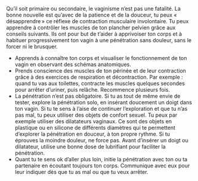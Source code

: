 Qu’il soit primaire ou secondaire, le vaginisme n’est pas une fatalité. La bonne nouvelle est qu’avec de la patience et de la douceur, tu peux « désapprendre » ce réflexe de contraction musculaire involontaire. Tu peux apprendre à contrôler les muscles de ton plancher pelvien grâce aux conseils suivants. Ils ont pour but de t’aider à apprivoiser ton corps et à habituer progressivement ton vagin à une pénétration sans douleur, sans le forcer ni le brusquer.

- Apprends à connaître ton corps et visualiser le fonctionnement de ton vagin en observant des schémas anatomiques.
- Prends conscience des muscles de ton périnée et de leur contraction grâce à des exercices de respiration et décontraction. Par exemple : quand tu vas aux toilettes, contracte les muscles quelques secondes pour arrêter d’uriner, puis relâche. Recommence plusieurs fois.
- La pénétration n’est pas obligatoire. Si tu as tout de même envie de tester, explore la pénétration solo, en insérant doucement un doigt dans ton vagin. Si tu te sens à l’aise de continuer l’exploration et que tu n’as pas mal, tu peux utiliser des objets de confort sexuel. Tu peux par exemple utiliser des dilatateurs vaginaux. Ce sont des objets en plastique ou en silicone de différents diamètres qui te permettent d’explorer la pénétration en douceur, à ton propre rythme. Si tu éprouves la moindre douleur, ne force pas. Avant d’insérer un doigt ou dilatateur, utilise une bonne dose de lubrifiant pour faciliter la pénétration.
- Quant tu te sens ok d’aller plus loin, initie la pénétration avec ton ou ta partenaire en écoutant toujours ton corps. Communique avec eux pour leur indiquer dès que tu as mal ou que tu veux arrêter.
